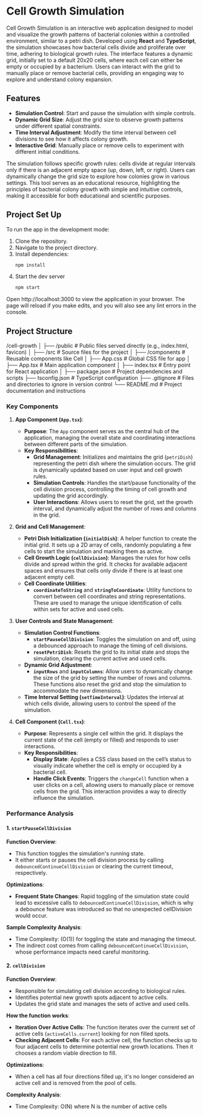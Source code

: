 # Cell Growth Simulation

Cell Growth Simulation is an interactive web application designed to model and visualize the growth patterns of bacterial colonies within a controlled environment, similar to a petri dish. Developed using **React** and **TypeScript**, the simulation showcases how bacterial cells divide and proliferate over time, adhering to biological growth rules. The interface features a dynamic grid, initially set to a default 20x20 cells, where each cell can either be empty or occupied by a bacterium. Users can interact with the grid to manually place or remove bacterial cells, providing an engaging way to explore and understand colony expansion.

## Features

- **Simulation Control**: Start and pause the simulation with simple controls.
- **Dynamic Grid Size**: Adjust the grid size to observe growth patterns under different spatial constraints.
- **Time Interval Adjustment**: Modify the time interval between cell divisions to see how it affects colony growth.
- **Interactive Grid**: Manually place or remove cells to experiment with different initial conditions.

The simulation follows specific growth rules: cells divide at regular intervals only if there is an adjacent empty space (up, down, left, or right). Users can dynamically change the grid size to explore how colonies grow in various settings. This tool serves as an educational resource, highlighting the principles of bacterial colony growth with simple and intuitive controls, making it accessible for both educational and scientific purposes.

## Project Set Up

To run the app in the development mode:

1. Clone the repository.
2. Navigate to the project directory.
3. Install dependencies:
   ```bash
   npm install
4. Start the dev server
    ```bash
    npm start
Open http://localhost:3000 to view the application in your browser. The page will reload if you make edits, and you will also see any lint errors in the console.

## Project Structure

/cell-growth
│
├── /public                # Public files served directly (e.g., index.html, favicon)
│
├── /src                   # Source files for the project
│   ├── /components        # Reusable components like Cell
│   ├── App.css            # Global CSS file for app
│   ├── App.tsx            # Main application component
│   ├── index.tsx          # Entry point for React application
│
├── package.json           # Project dependencies and scripts
├── tsconfig.json          # TypeScript configuration
├── .gitignore             # Files and directories to ignore in version control
└── README.md              # Project documentation and instructions

### Key Components

1. **App Component (`App.tsx`)**:
   - **Purpose**: The `App` component serves as the central hub of the application, managing the overall state and coordinating interactions between different parts of the simulation.
   - **Key Responsibilities**:
     - **Grid Management**: Initializes and maintains the grid (`petriDish`) representing the petri dish where the simulation occurs. The grid is dynamically updated based on user input and cell growth rules.
     - **Simulation Controls**: Handles the start/pause functionality of the cell division process, controlling the timing of cell growth and updating the grid accordingly.
     - **User Interactions**: Allows users to reset the grid, set the growth interval, and dynamically adjust the number of rows and columns in the grid.

2. **Grid and Cell Management**:
   - **Petri Dish Initialization (`initialDish`)**: A helper function to create the initial grid. It sets up a 2D array of cells, randomly populating a few cells to start the simulation and marking them as active.
   - **Cell Growth Logic (`cellDivision`)**: Manages the rules for how cells divide and spread within the grid. It checks for available adjacent spaces and ensures that cells only divide if there is at least one adjacent empty cell.
   - **Cell Coordinate Utilities**:
     - **`coordinateToString`** and **`stringToCoordinate`**: Utility functions to convert between cell coordinates and string representations. These are used to manage the unique identification of cells within sets for active and used cells.

3. **User Controls and State Management**:
   - **Simulation Control Functions**:
     - **`startPauseCellDivision`**: Toggles the simulation on and off, using a debounced approach to manage the timing of cell divisions.
     - **`resetPetriDish`**: Resets the grid to its initial state and stops the simulation, clearing the current active and used cells.
   - **Dynamic Grid Adjustment**:
     - **`inputRows`** and **`inputColumns`**: Allow users to dynamically change the size of the grid by setting the number of rows and columns. These functions also reset the grid and stop the simulation to accommodate the new dimensions.
   - **Time Interval Setting (`setTimeInterval`)**: Updates the interval at which cells divide, allowing users to control the speed of the simulation.

4. **Cell Component (`Cell.tsx`)**:
   - **Purpose**: Represents a single cell within the grid. It displays the current state of the cell (empty or filled) and responds to user interactions.
   - **Key Responsibilities**:
     - **Display State**: Applies a CSS class based on the cell’s status to visually indicate whether the cell is empty or occupied by a bacterial cell.
     - **Handle Click Events**: Triggers the `changeCell` function when a user clicks on a cell, allowing users to manually place or remove cells from the grid. This interaction provides a way to directly influence the simulation.

### Performance Analysis

#### 1. `startPauseCellDivision`

**Function Overview**:
- This function toggles the simulation's running state.
- It either starts or pauses the cell division process by calling `debouncedContinueCellDivision` or clearing the current timeout, respectively.

**Optimizations**:
- **Frequent State Changes**: Rapid toggling of the simulation state could lead to excessive calls to `debouncedContinueCellDivision`, which is why a debounce feature was introduced so that no unexpected cellDivision would occur.

**Sample Complexity Analysis**:
- Time Complexity: \(O(1)\) for toggling the state and managing the timeout.
- The indirect cost comes from calling `debouncedContinueCellDivision`, whose performance impacts need careful monitoring.

#### 2. `cellDivision`

**Function Overview**:
- Responsible for simulating cell division according to biological rules.
- Identifies potential new growth spots adjacent to active cells.
- Updates the grid state and manages the sets of active and used cells.

**How the function works**:
- **Iteration Over Active Cells**: The function iterates over the current set of active cells (`activeCells.current`) looking for non filled spots.
- **Checking Adjacent Cells**: For each active cell, the function checks up to four adjacent cells to determine potential new growth locations. Then it chooses a random viable direction to fill.

**Optimizations**:
- When a cell has all four directions filled up, it's no longer considered an active cell and is removed from the pool of cells.

**Complexity Analysis**:
- Time Complexity: O(N) where N is the number of active cells

